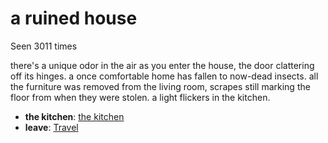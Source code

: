 # a ruined house

Seen 3011 times

there's a unique odor in the air as you enter the house, the door clattering off its hinges. a once comfortable home has fallen to now-dead insects. all the furniture was removed from the living room, scrapes still marking the floor from when they were stolen. a light flickers in the kitchen.

- **the kitchen**: [the kitchen](the-kitchen-4tv44d.md)
- **leave**: [Travel](Travel-travel.md)
